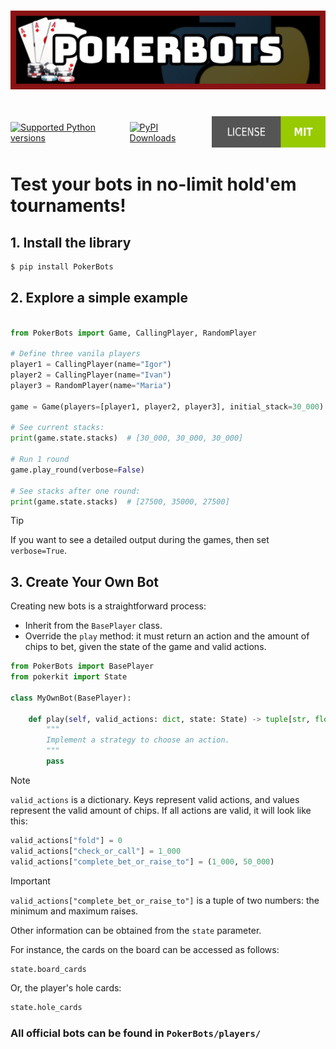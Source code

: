 <h1 align="center">
<img src="https://github.com/Skripkon/PokerBots/blob/main/PokerBots/images/pokerbots_logo.jpg?raw=true">
</h1><br>

<div style="display: flex; align-items: center; gap: 30px;">
    <a href="https://pypi.org/project/PokerBots/" target="_blank">
        <img src="https://img.shields.io/pypi/pyversions/pokerkit" height="50" alt="Supported Python versions">
    </a>
    <a href="https://pepy.tech/projects/pokerbots" target="_blank">
        <img src="https://static.pepy.tech/badge/pokerbots" height="50" alt="PyPI Downloads">
    </a>
    <a href="https://github.com/Skripkon/PokerBots/blob/main/LICENSE" target="_blank">
        <img src="https://raw.githubusercontent.com/Skripkon/PokerBots/27bba4cc02db1a785a9c6623f807f7e138ebbbf7/PokerBots/images/MIT_license.svg" height="50" alt="MIT License">
    </a>
</div>

# Test your bots in no-limit hold'em tournaments!

## 1. Install the library
```bash
$ pip install PokerBots
```

## 2. Explore a simple example
```python

from PokerBots import Game, CallingPlayer, RandomPlayer

# Define three vanila players
player1 = CallingPlayer(name="Igor")
player2 = CallingPlayer(name="Ivan")
player3 = RandomPlayer(name="Maria")

game = Game(players=[player1, player2, player3], initial_stack=30_000)

# See current stacks:
print(game.state.stacks)  # [30_000, 30_000, 30_000]

# Run 1 round
game.play_round(verbose=False)

# See stacks after one round:
print(game.state.stacks)  # [27500, 35000, 27500]
```

> [!TIP]
> If you want to see a detailed output during the games, then set ```verbose=True```.

## 3. Create Your Own Bot

Creating new bots is a straightforward process:

- Inherit from the `BasePlayer` class.
- Override the `play` method: it must return an action and the amount of chips to bet, given the state of the game and valid actions.

```python
from PokerBots import BasePlayer
from pokerkit import State

class MyOwnBot(BasePlayer):

    def play(self, valid_actions: dict, state: State) -> tuple[str, float]:
        """
        Implement a strategy to choose an action.
        """
        pass
```

> [!NOTE]  
> ```valid_actions``` is a dictionary. Keys represent valid actions, and values represent the valid amount of chips. If all actions are valid, it will look like this:

```python
valid_actions["fold"] = 0
valid_actions["check_or_call"] = 1_000
valid_actions["complete_bet_or_raise_to"] = (1_000, 50_000)
```

> [!IMPORTANT]
> ```valid_actions["complete_bet_or_raise_to"]``` is a tuple of two numbers: the minimum and maximum raises.

Other information can be obtained from the ```state``` parameter.

For instance, the cards on the board can be accessed as follows:

```python
state.board_cards
```

Or, the player's hole cards:

```python
state.hole_cards
```

### All official bots can be found in ```PokerBots/players/```